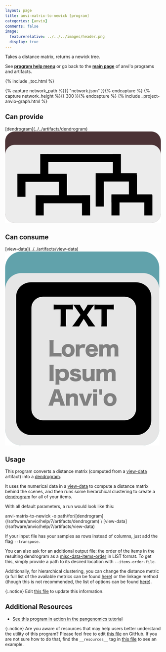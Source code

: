 ```yaml
---
layout: page
title: anvi-matrix-to-newick [program]
categories: [anvio]
comments: false
image:
  featurerelative: ../../../images/header.png
  display: true
---
```


Takes a distance matrix, returns a newick tree.

See **[program help menu](../../../../vignette#anvi-matrix-to-newick)** or go back to the **[main page](../../)** of anvi'o programs and artifacts.


{% include _toc.html %}
<div id="svg" class="subnetwork"></div>
{% capture network_path %}{{ "network.json" }}{% endcapture %}
{% capture network_height %}{{ 300 }}{% endcapture %}
{% include _project-anvio-graph.html %}


## Can provide

<p style="text-align: left" markdown="1"><span class="artifact-p">[dendrogram](../../artifacts/dendrogram) <img src="../../images/icons/NEWICK.png" class="artifact-icon-mini" /></span></p>

## Can consume

<p style="text-align: left" markdown="1"><span class="artifact-r">[view-data](../../artifacts/view-data) <img src="../../images/icons/TXT.png" class="artifact-icon-mini" /></span></p>

## Usage


This program converts a distance matrix (computed from a <span class="artifact-n">[view-data](/software/anvio/help/7/artifacts/view-data)</span> artifact) into a <span class="artifact-n">[dendrogram](/software/anvio/help/7/artifacts/dendrogram)</span>. 

It uses the numerical data in a <span class="artifact-n">[view-data](/software/anvio/help/7/artifacts/view-data)</span> to compute a distance matrix behind the scenes, and then runs some hierarchical clustering to create a <span class="artifact-n">[dendrogram](/software/anvio/help/7/artifacts/dendrogram)</span> for all of your items. 

With all default parameters, a run would look like this:

<div class="codeblock" markdown="1">
anvi&#45;matrix&#45;to&#45;newick &#45;o path/for/<span class="artifact&#45;n">[dendrogram](/software/anvio/help/7/artifacts/dendrogram)</span> \ 
                      <span class="artifact&#45;n">[view&#45;data](/software/anvio/help/7/artifacts/view&#45;data)</span> 
</div>

If your input file has your samples as rows instead of columns, just add the flag `--transpose`. 

You can also ask for an additional output file: the order of the items in the resulting dendrogram as a <span class="artifact-n">[misc-data-items-order](/software/anvio/help/7/artifacts/misc-data-items-order)</span> in LIST format. To get this, simply provide a path to its desired location  with `--items-order-file`. 

Additionally, for hierarchical clustering, you can change the distance metric (a full list of the available metrics can be found [here](https://docs.scipy.org/doc/scipy/reference/generated/scipy.spatial.distance.pdist.html)) or the linkage method (though this is not recommended, the list of options can be found [here](https://docs.scipy.org/doc/scipy/reference/generated/scipy.cluster.hierarchy.linkage.html)).


{:.notice}
Edit [this file](https://github.com/merenlab/anvio/tree/master/anvio/docs/programs/anvi-matrix-to-newick.md) to update this information.


## Additional Resources


* [See this program in action in the pangenomics tutorial](http://merenlab.org/2016/11/08/pangenomics-v2/#creating-a-quick-pangenome-with-functions)


{:.notice}
Are you aware of resources that may help users better understand the utility of this program? Please feel free to edit [this file](https://github.com/merenlab/anvio/tree/master/bin/anvi-matrix-to-newick) on GitHub. If you are not sure how to do that, find the `__resources__` tag in [this file](https://github.com/merenlab/anvio/blob/master/bin/anvi-interactive) to see an example.
